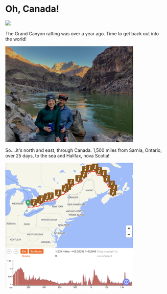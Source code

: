 # Oh, Canada!

<img src="./assets/images/letsgo.JPG" width=400>

The Grand Canyon rafting was over a year ago. Time to get back out into the world!

<img src="./assets/images/mc_gc.jpg" width=400>

So....it's north and east, through Canada. 1,500 miles from Sarnia, Ontario, over 25 days, to the sea and Halifax, nova Scotia! 

<img src="assets/images/theroute.png" width=400>
